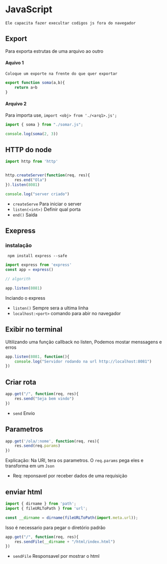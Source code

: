 # JavaScript

```Ele capacita fazer execultar codigos js fora do navegador```

## Export
Para exporta estrutas de uma arquivo ao outro

#### Aquivo 1
`Coloque um exporte na frente do que quer exportar`

```javascript
export function soma(a,b){
    return a+b
}
```

#### Arquivo 2
Para importa use, `import <obj> from './<arq1>.js';`

```javascript
import { soma } from "./somar.js";

console.log(soma(2, 3))
```

## HTTP do node
```javascript
import http from 'http'


http.createServer(function(req, res){
    res.end("Ola")
}).listen(8081)

console.log("server criado")
```
- `createServe` Para iniciar o server
- `listen(<int>)` Definir qual porta
- `end()` Saida

## Exepress

### instalação
``` npm install express --safe```

```javascript
import express from 'express'
const app = express()

// algorith

app.listen(8081)
```
Inciando o express
- `listen()` Sempre sera a ultima linha
- `localhost:<port>` comando para abir no navegador

## Exibir no terminal
Ultilizando uma função callback no listen, Podemos mostar menssagens e erros

```javascript
app.listen(8081, function(){
    console.log("Servidor rodando na url http://localhost:8081")
})
```
## Criar rota
```javascript
app.get("/", function(req, res){
    res.send("Seja bem vindo")
})
```
- `send` Envio

## Parametros
```javascript
app.get('/ola/:nome', function(req, res){
    res.send(req.params)
})
```
Explicação: Na URl, tera os parametros. O `req.params` pega eles e transforma em um `Json`

- Req: reponsavel por receber dados de uma requisição

## enviar html
```javascript
import { dirname } from 'path';
import { fileURLToPath } from 'url';

const __dirname = dirname(fileURLToPath(import.meta.url));
```
Isso é necessario para pegar o diretório padrão

```javascript
app.get("/", function(req, res){
    res.sendFile(__dirname + "/html/index.html")
})
```
- `sendFile` Responsavel por mostrar o html
